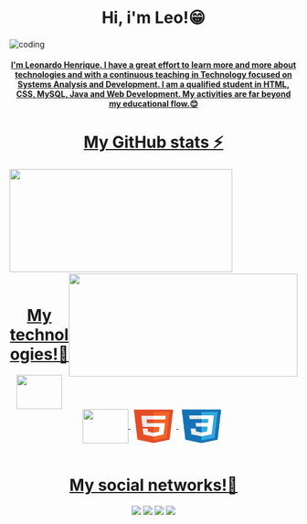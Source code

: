 <h1 align="center"> Hi, i'm Leo!😁</h1>
 <div>
  <img align="center" alt="coding" width="100%" height="400" src="https://i.pinimg.com/originals/d7/33/34/d733345e4f11231904e7634a04439e21.gif">
  <a href="https://github.com/DevLeo13">
   <h4 align="center" > I'm Leonardo Henrique. I have a great effort to learn more and more about technologies and with a continuous teaching in Technology focused on Systems Analysis and Development. I am a qualified student in HTML, CSS, MySQL, Java and Web Development. My activities are far beyond my educational flow.😊</h4>
         
  <h1 align="center"> My GitHub stats ⚡</h1>
  <img height="180em" width="390" src="https://github-readme-stats.vercel.app/api?username=DevLeo13&show_icons=true&theme=synthwave&include_all_commits=true&count_private=true"/>
  <img height="180em" width="400" align="right" src="https://github-readme-stats.vercel.app/api/top-langs/?username=DevLeo13&theme=synthwave&layout=compact"
/>
</div>
<div align="center"><br>
  <h1 align="center"> My technologies!🚀</h1>
  <img align="center" height="60" width="80" src="https://cdn.jsdelivr.net/gh/devicons/devicon/icons/mysql/mysql-original.svg" />
  <img align="center" height="60" width="80" src="https://cdn.jsdelivr.net/gh/devicons/devicon/icons/java/java-original.svg" />        
  <img align="center" alt="Rafa-HTML" height="60" width="80" src="https://raw.githubusercontent.com/devicons/devicon/master/icons/html5/html5-original.svg">
  <img align="center" alt="Rafa-CSS" height="60" width="80" src="https://raw.githubusercontent.com/devicons/devicon/master/icons/css3/css3-original.svg">
 
</div>
 
 </br>
 <div align="center"> 
 <h1>My social networks!📱</h1>
  <a href="https://www.instagram.com/coeleozim/"><img src="https://img.shields.io/badge/-Instagram-%23E4405F?style=for-the-badge&logo=instagram&logoColor=white" ></a>
  <a href="https://discord.com/channels/@me"><img src="https://img.shields.io/badge/Discord-7289DA?style=for-the-badge&logo=discord&logoColor=white" ></a> 
  <a href ="mailto:leo.ab13@hotmail.com"><img src="https://img.shields.io/badge/-Hotmail-%23333?style=for-the-badge&logo=gmail&logoColor=white" ></a>
  <a href="https://www.linkedin.com/in/leonardo-henrique-049738218/"><img src="https://img.shields.io/badge/-LinkedIn-%230077B5?style=for-the-badge&logo=linkedin&logoColor=white"></a> 
</div>
